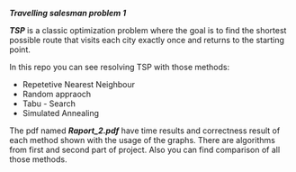 _**Travelling salesman problem 1**_

_**TSP**_ is a classic optimization problem where
the goal is to find the shortest possible route that visits each city exactly 
once and returns to the starting point.

In this repo you can see resolving TSP with those methods:
* Repetetive Nearest Neighbour
* Random appraoch
* Tabu - Search
* Simulated Annealing

The pdf named _**Raport_2.pdf**_ have time results and correctness result
of each method shown with the usage
of the graphs. There are algorithms from first and second part of project.
Also you can find comparison of all those methods.